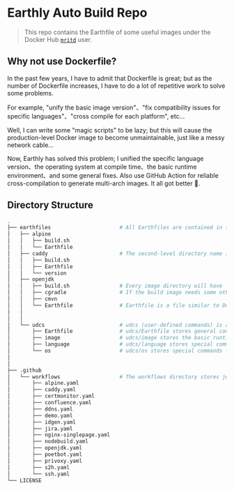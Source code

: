 # Earthly Auto Build Repo

> This repo contains the Earthfile of some useful images under the Docker Hub [`mritd`](https://hub.docker.com/u/mritd) user.


## Why not use Dockerfile?

In the past few years, I have to admit that Dockerfile is great; but as the number of Dockerfile increases, I have to do a lot of repetitive work to solve some problems.

For example, "unify the basic image version"、"fix compatibility issues for specific languages"、"cross compile for each platform", etc...

Well, I can write some "magic scripts" to be lazy; but this will cause the production-level Docker image to become unmaintainable, just like a messy network cable...

Now, Earthly has solved this problem; I unified the specific language version、the operating system at compile time、the basic runtime environment、and some general fixes. Also use GitHub Action for reliable cross-compilation to generate multi-arch images. It all got better 🤪.


## Directory Structure

```sh
.
├── earthfiles                      # All Earthfiles are contained in this directory
│   ├── alpine
│   │   ├── build.sh
│   │   └── Earthfile
│   ├── caddy                       # The second-level directory name is the target image
│   │   ├── build.sh
│   │   ├── Earthfile
│   │   └── version
│   ├── openjdk
│   │   ├── build.sh                # Every image directory will have `build.sh` for automated build
│   │   ├── cgradle                 # If the build image needs some other files, they will also be saved in this directory
│   │   ├── cmvn
│   │   └── Earthfile               # Earthfile is a file similar to Dockerfile, it is modular, it is very convenient to reuse code
│   │
│   │
│   └── udcs                        # udcs (user-defined commands) is a special directory where most common Earthfiles are stored
│       ├── Earthfile               # udcs/Earthfile stores general commands that do not depend on system os and language
│       ├── image                   # udcs/image stores the basic runtime or compile image of most programming languages
│       ├── language                # udcs/language stores special commands for specific languages
│       └── os                      # udcs/os stores special commands for specific system os
│
│
├── .github
│   └── workflows                   # The workflows directory stores job definitions for each docker image automated build
│       ├── alpine.yaml
│       ├── caddy.yaml
│       ├── certmonitor.yaml
│       ├── confluence.yaml
│       ├── ddns.yaml
│       ├── demo.yaml
│       ├── idgen.yaml
│       ├── jira.yaml
│       ├── nginx-singlepage.yaml
│       ├── nodebuild.yaml
│       ├── openjdk.yaml
│       ├── poetbot.yaml
│       ├── privoxy.yaml
│       ├── s2h.yaml
│       └── ssh.yaml
└── LICENSE
```
